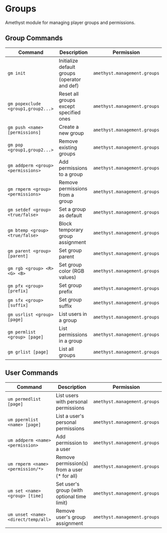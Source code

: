 # Groups

Amethyst module for managing player groups and permissions.

## Group Commands

| Command                                      | Description                                  | Permission                |
|----------------------------------------------|----------------------------------------------|---------------------------|
| `gm init`                                    | Initialize default groups (operator and def) | `amethyst.management.groups` |
| `gm popexclude <group1,group2...>`           | Reset all groups except specified ones      | `amethyst.management.groups` |
| `gm push <name> [permissions]`               | Create a new group                          | `amethyst.management.groups` |
| `gm pop <group1,group2...>`                  | Remove existing groups                      | `amethyst.management.groups` |
| `gm addperm <group> <permissions>`           | Add permissions to a group                  | `amethyst.management.groups` |
| `gm rmperm <group> <permissions>`            | Remove permissions from a group             | `amethyst.management.groups` |
| `gm setdef <group> <true/false>`             | Set a group as default                      | `amethyst.management.groups` |
| `gm btemp <group> <true/false>`              | Block temporary group assignment            | `amethyst.management.groups` |
| `gm parent <group> [parent]`                 | Set group parent                            | `amethyst.management.groups` |
| `gm rgb <group> <R> <G> <B>`                 | Set group color (RGB values)                | `amethyst.management.groups` |
| `gm pfx <group> [prefix]`                    | Set group prefix                            | `amethyst.management.groups` |
| `gm sfx <group> [suffix]`                    | Set group suffix                            | `amethyst.management.groups` |
| `gm usrlist <group> [page]`                  | List users in a group                       | `amethyst.management.groups` |
| `gm permlist <group> [page]`                 | List permissions in a group                 | `amethyst.management.groups` |
| `gm grlist [page]`                           | List all groups                             | `amethyst.management.groups` |

## User Commands

| Command                                      | Description                                  | Permission                |
|----------------------------------------------|----------------------------------------------|---------------------------|
| `um permedlist [page]`                       | List users with personal permissions        | `amethyst.management.groups` |
| `um ppermlist <name> [page]`                | List a user's personal permissions          | `amethyst.management.groups` |
| `um addperm <name> <permission>`            | Add permission to a user                    | `amethyst.management.groups` |
| `um rmperm <name> <permission/*>`           | Remove permission(s) from a user (* for all) | `amethyst.management.groups` |
| `um set <name> <group> [time]`              | Set user's group (with optional time limit) | `amethyst.management.groups` |
| `um unset <name> <direct/temp/all>`         | Remove user's group assignment              | `amethyst.management.groups` |